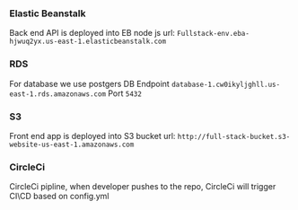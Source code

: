 ### Elastic Beanstalk
Back end API is deployed into EB node js
url: `Fullstack-env.eba-hjwuq2yx.us-east-1.elasticbeanstalk.com`

### RDS
For database we use postgers DB
Endpoint
`database-1.cw0ikyljghll.us-east-1.rds.amazonaws.com`
Port
`5432`

### S3
Front end app is deployed into S3 bucket
url: `http://full-stack-bucket.s3-website-us-east-1.amazonaws.com`

### CircleCi
CircleCi pipline, when developer pushes to the repo, CircleCi will trigger CI\CD based on config.yml
